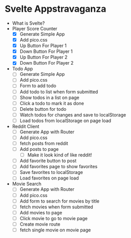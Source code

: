 # Svelte Appstravaganza

* What is Svelte?
* Player Score Counter
  * [x] Generate Simple App
  * [x] Add pico.css
  * [x] Up Button For Player 1
  * [x] Down Button For Player 1
  * [x] Up Button For Player 2
  * [x] Down Button For Player 2
* Todo App
  * [ ] Generate Simple App
  * [ ] Add pico.css
  * [ ] Form to add todo
  * [ ] Add todo to list when form submitted
  * [ ] Show todos in a list on page
  * [ ] Click a todo to mark it as done
  * [ ] Delete button for todo
  * [ ] Watch todos for changes and save to localStorage
  * [ ] Load todos from localStorage on page load
* Reddit Client
  * [ ] Generate App with Router
  * [ ] Add pico.css
  * [ ] fetch posts from reddit
  * [ ] Add posts to page
    * [ ] Make it look kind of like reddit!
  * [ ] Add favorite button to post
  * [ ] Add favorites page to show favorites
  * [ ] Save favorites to localStorage
  * [ ] Load favorites on page load
* Movie Search
  * [ ] Generate App with Router
  * [ ] Add pico.css
  * [ ] Add form to search for movies by title
  * [ ] fetch movies when form submitted
  * [ ] Add movies to page
  * [ ] Click movie to go to movie page
  * [ ] Create movie route
  * [ ] fetch single movie on movie page
